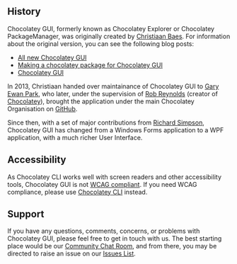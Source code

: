 ## History

Chocolatey GUI, formerly known as Chocolatey Explorer or Chocolatey PackageManager, was originally created by [Christiaan Baes](https://twitter.com/chrissie1).  For information about the original version, you can see the following blog posts:

* [All new Chocolatey GUI](http://blogs.lessthandot.com/index.php/SysAdmins/OS/Windows/all-new-chocolateygui/)
* [Making a chocolatey package for Chocolatey GUI](http://blogs.lessthandot.com/index.php/DesktopDev/MSTech/making-a-chocolatey-package/)
* [Chocolatey GUI](http://blogs.lessthandot.com/index.php/DesktopDev/MSTech/chocolatey-gui/)

In 2013, Christiaan handed over maintainance of Chocolatey GUI to [Gary Ewan Park](http://www.gep13.co.uk/about/), who later, under the supervision of [Rob Reynolds](https://twitter.com/ferventcoder) (creator of [Chocolatey](https://chocolatey.org/)), brought the application under the main Chocolatey Organisation on [GitHub](https://github.com/chocolatey).

Since then, with a set of major contributions from [Richard Simpson](https://twitter.com/richardsimp), Chocolatey GUI has changed from a Windows Forms application to a WPF application, with a much richer User Interface.

## Accessibility

As Chocolatey CLI works well with screen readers and other accessibility tools, Chocolatey GUI is not [WCAG compliant](https://www.w3.org/WAI/standards-guidelines/wcag/). If you need WCAG compliance, please use [Chocolatey CLI](https://docs.chocolatey.org/en-us/choco/) instead.

## Support

If you have any questions, comments, concerns, or problems with Chocolatey GUI, please feel free to get in touch with us.  The best starting place would be our [Community Chat Room](https://ch0.co/community), and from there, you may be directed to raise an issue on our [Issues List](https://github.com/chocolatey/ChocolateyGUI/issues).
